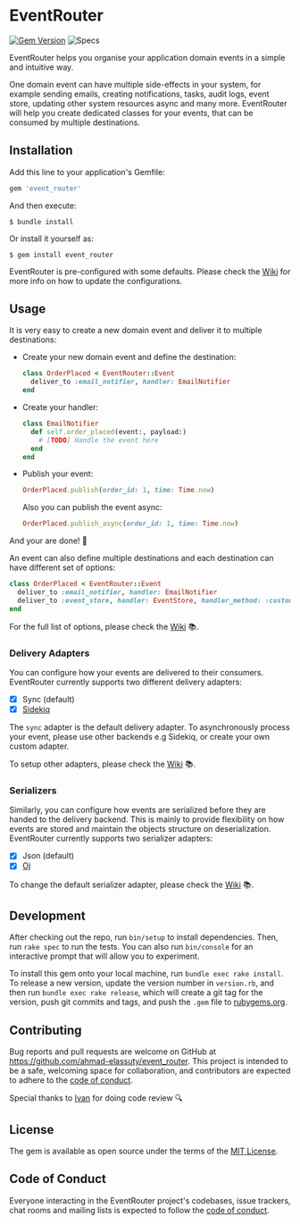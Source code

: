 # EventRouter

[![Gem Version](https://badge.fury.io/rb/event_router.svg)](https://badge.fury.io/rb/event_router)
![Specs](https://github.com/ahmad-elassuty/event_router/workflows/Specs/badge.svg)

EventRouter helps you organise your application domain events in a simple and intuitive way.

One domain event can have multiple side-effects in your system, for example sending emails, creating notifications, tasks, audit logs, event store, updating other system resources async and many more. EventRouter will help you create dedicated classes for your events, that can be consumed by multiple destinations.

## Installation

Add this line to your application's Gemfile:

```ruby
gem 'event_router'
```

And then execute:

    $ bundle install

Or install it yourself as:

    $ gem install event_router

EventRouter is pre-configured with some defaults. Please check the [Wiki](https://github.com/ahmad-elassuty/event_router/wiki/Configurations) for more info on how to update the configurations.

## Usage

It is very easy to create a new domain event and deliver it to multiple destinations:

- Create your new domain event and define the destination:

  ```ruby
  class OrderPlaced < EventRouter::Event
    deliver_to :email_notifier, handler: EmailNotifier
  end
  ```

- Create your handler:

  ```ruby
  class EmailNotifier
    def self.order_placed(event:, payload:)
      # [TODO] Handle the event here
    end
  end
  ```

- Publish your event:

  ```ruby
  OrderPlaced.publish(order_id: 1, time: Time.now)
  ```

  Also you can publish the event async:

  ```ruby
  OrderPlaced.publish_async(order_id: 1, time: Time.now)
  ```

And your are done! 🎉

An event can also define multiple destinations and each destination can have different set of options:

```ruby
class OrderPlaced < EventRouter::Event
  deliver_to :email_notifier, handler: EmailNotifier
  deliver_to :event_store, handler: EventStore, handler_method: :custom_method
end
```

For the full list of options, please check the [Wiki](https://github.com/ahmad-elassuty/event_router/wiki/Events-And-Destinations) 📚.

### Delivery Adapters

You can configure how your events are delivered to their consumers. EventRouter currently supports two different delivery adapters:

- [x] Sync (default)
- [x] [Sidekiq](https://github.com/mperham/sidekiq)

The `sync` adapter is the default delivery adapter. To asynchronously process your event, please use other backends e.g Sidekiq, or create your own custom adapter.

To setup other adapters, please check the [Wiki](https://github.com/ahmad-elassuty/event_router/wiki/Configurations) 📚.

### Serializers

Similarly, you can configure how events are serialized before they are handed to the delivery backend. This is mainly to provide flexibility on how events are stored and maintain the objects structure on deserialization. EventRouter currently supports two serializer adapters:

- [x] Json (default)
- [x] [Oj](https://github.com/ohler55/oj)

To change the default serializer adapter, please check the [Wiki](https://github.com/ahmad-elassuty/event_router/wiki/Configurations) 📚.

## Development

After checking out the repo, run `bin/setup` to install dependencies. Then, run `rake spec` to run the tests. You can also run `bin/console` for an interactive prompt that will allow you to experiment.

To install this gem onto your local machine, run `bundle exec rake install`. To release a new version, update the version number in `version.rb`, and then run `bundle exec rake release`, which will create a git tag for the version, push git commits and tags, and push the `.gem` file to [rubygems.org](https://rubygems.org).

## Contributing

Bug reports and pull requests are welcome on GitHub at https://github.com/ahmad-elassuty/event_router. This project is intended to be a safe, welcoming space for collaboration, and contributors are expected to adhere to the [code of conduct](https://github.com/ahmad-elassuty/event_router/blob/master/CODE_OF_CONDUCT.md).

Special thanks to [Ivan](https://github.com/idanci) for doing code review 🔍

## License

The gem is available as open source under the terms of the [MIT License](https://opensource.org/licenses/MIT).

## Code of Conduct

Everyone interacting in the EventRouter project's codebases, issue trackers, chat rooms and mailing lists is expected to follow the [code of conduct](https://github.com/ahmad-elassuty/event_router/blob/master/CODE_OF_CONDUCT.md).
